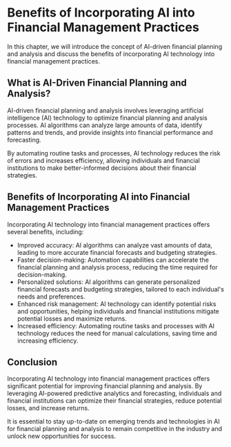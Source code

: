 Benefits of Incorporating AI into Financial Management Practices
======================================================================================================================================

In this chapter, we will introduce the concept of AI-driven financial planning and analysis and discuss the benefits of incorporating AI technology into financial management practices.

What is AI-Driven Financial Planning and Analysis?
--------------------------------------------------

AI-driven financial planning and analysis involves leveraging artificial intelligence (AI) technology to optimize financial planning and analysis processes. AI algorithms can analyze large amounts of data, identify patterns and trends, and provide insights into financial performance and forecasting.

By automating routine tasks and processes, AI technology reduces the risk of errors and increases efficiency, allowing individuals and financial institutions to make better-informed decisions about their financial strategies.

Benefits of Incorporating AI into Financial Management Practices
----------------------------------------------------------------

Incorporating AI technology into financial management practices offers several benefits, including:

* Improved accuracy: AI algorithms can analyze vast amounts of data, leading to more accurate financial forecasts and budgeting strategies.
* Faster decision-making: Automation capabilities can accelerate the financial planning and analysis process, reducing the time required for decision-making.
* Personalized solutions: AI algorithms can generate personalized financial forecasts and budgeting strategies, tailored to each individual's needs and preferences.
* Enhanced risk management: AI technology can identify potential risks and opportunities, helping individuals and financial institutions mitigate potential losses and maximize returns.
* Increased efficiency: Automating routine tasks and processes with AI technology reduces the need for manual calculations, saving time and increasing efficiency.

Conclusion
----------

Incorporating AI technology into financial management practices offers significant potential for improving financial planning and analysis. By leveraging AI-powered predictive analytics and forecasting, individuals and financial institutions can optimize their financial strategies, reduce potential losses, and increase returns.

It is essential to stay up-to-date on emerging trends and technologies in AI for financial planning and analysis to remain competitive in the industry and unlock new opportunities for success.
